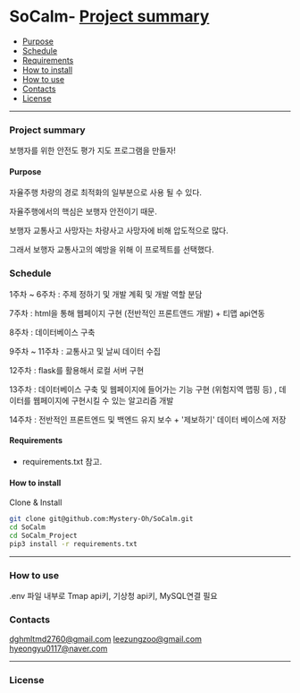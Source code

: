 # SoCalm- [Project summary](#SoCalm)
  - [Purpose](#purpose)
  - [Schedule](#schedule)
  - [Requirements](#requirements)
  - [How to install](#how-to-install)
  - [How to use](#how-to-use)
  - [Contacts](#contacts)
  - [License](#license)

---

### Project summary

보행자를 위한 안전도 평가 지도 프로그램을 만들자!

#### Purpose

자율주행 차량의 경로 최적화의 일부분으로 사용 될 수 있다.

자율주행에서의 핵심은 보행자 안전이기 때문.

보행자 교통사고 사망자는 차량사고 사망자에 비해 압도적으로 많다.

그래서 보행자 교통사고의 예방을 위해 이 프로젝트를 선택했다.

### Schedule

1주차 ~ 6주차 : 주제 정하기 및 개발 계획 및 개발 역할 분담

7주차 : html을 통해 웹페이지 구현 (전반적인 프론트앤드 개발) + 티맵 api연동

8주차 : 데이터베이스 구축

9주차 ~ 11주차 : 교통사고 및 날씨 데이터 수집  

12주차 : flask를 활용해서 로컬 서버 구현

13주차 : 데이터베이스 구축 및 웹페이지에 들어가는 기능 구현 (위험지역 맵핑 등) , 데이터를 웹페이지에 구현시킬 수 있는 알고리즘 개발  

14주차 : 전반적인 프론트엔드 및 백엔드 유지 보수 + '제보하기' 데이터 베이스에 저장  

#### Requirements

* requirements.txt 참고.

#### How to install

Clone & Install

```sh
git clone git@github.com:Mystery-Oh/SoCalm.git
cd SoCalm
cd SoCalm_Project
pip3 install -r requirements.txt
```

---

### How to use

.env 파일 내부로 Tmap api키, 기상청 api키, MySQL연결 필요

### Contacts

dghmltmd2760@gmail.com
leezungzoo@gmail.com
hyeongyu0117@naver.com

---

### License



